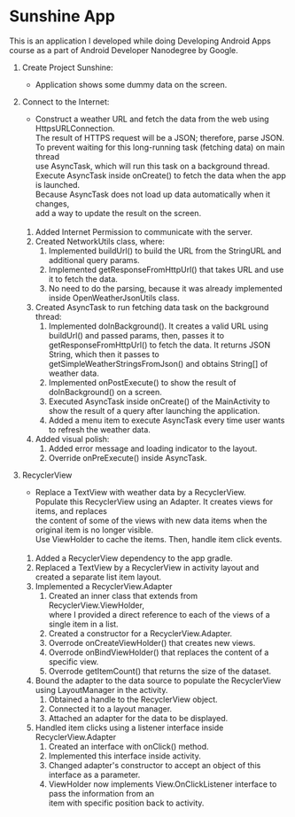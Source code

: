 # Sunshine App

This is an application I developed while doing Developing Android Apps course
as a part of Android Developer Nanodegree by Google.

1. Create Project Sunshine:
    * Application shows some dummy data on the screen.

2. Connect to the Internet:
    * Construct a weather URL and fetch the data from the web using HttpsURLConnection.  
        The result of HTTPS request will be a JSON; therefore, parse JSON.  
        To prevent waiting for this long-running task (fetching data) on main thread  
        use AsyncTask, which will run this task on a background thread.  
        Execute AsyncTask inside onCreate() to fetch the data when the app is launched.  
        Because AsyncTask does not load up data automatically when it changes,  
        add a way to update the result on the screen.  
    &nbsp;
    
    1. Added Internet Permission to communicate with the server.
    2. Created NetworkUtils class, where:
        1. Implemented buildUrl() to build the URL from the StringURL and additional query params.
        2. Implemented getResponseFromHttpUrl() that takes URL and use it to fetch the data.
        3. No need to do the parsing, because it was already implemented inside OpenWeatherJsonUtils class.
    3. Created AsyncTask to run fetching data task on the background thread:
        1. Implemented doInBackground(). It creates a valid URL using buildUrl() and passed params,
            then, passes it to getResponseFromHttpUrl() to fetch the data. It returns JSON String, which
            then it passes to getSimpleWeatherStringsFromJson() and obtains String[] of weather data.
        2. Implemented onPostExecute() to show the result of doInBackground() on a screen.
        3. Executed AsyncTask inside onCreate() of the MainActivity to show the result of a query
            after launching the application.
        4. Added a menu item to execute AsyncTask every time user wants to refresh the weather data.
    4. Added visual polish:
        1. Added error message and loading indicator to the layout.
        2. Override onPreExecute() inside AsyncTask.
        
3. RecyclerView
    * Replace a TextView with weather data by a RecyclerView.  
        Populate this RecyclerView using an Adapter. It creates views for items, and replaces  
        the content of some of the views with new data items when the original item is no longer visible.  
        Use ViewHolder to cache the items. Then, handle item click events.  
    &nbsp;
    
    1. Added a RecyclerView dependency to the app gradle.
    2. Replaced a TextView by a RecyclerView in activity layout and created a separate list item layout.
    3. Implemented a RecyclerView.Adapter
        1. Created an inner class that extends from RecyclerView.ViewHolder,  
            where I provided a direct reference to each of the views of a single item in a list.
        2. Created a constructor for a RecyclerView.Adapter.
        3. Overrode onCreateViewHolder() that creates new views.
        4. Overrode onBindViewHolder() that replaces the content of a specific view.
        5. Overrode getItemCount() that returns the size of the dataset. 
    4. Bound the adapter to the data source to populate the RecyclerView using LayoutManager in the activity.
        1. Obtained a handle to the RecyclerView object.
        2. Connected it to a layout manager.
        3. Attached an adapter for the data to be displayed.
    5. Handled item clicks using a listener interface inside RecyclerView.Adapter
        1. Created an interface with onClick() method.
        2. Implemented this interface inside activity.
        3. Changed adapter's constructor to accept an object of this interface as a parameter.
        4. ViewHolder now implements View.OnClickListener interface to pass the information from an  
            item with specific position back to activity.